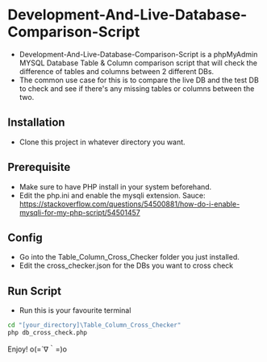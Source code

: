 # Development-And-Live-Database-Comparison-Script

- Development-And-Live-Database-Comparison-Script is a phpMyAdmin MYSQL Database Table & Column comparison script that will check the difference of tables and columns between 2 different DBs.
- The common use case for this is to compare the live DB and the test DB to check and see if there's any missing tables or columns between the two.

## Installation
- Clone this project in whatever directory you want.

## Prerequisite
- Make sure to have PHP install in your system beforehand.
- Edit the php.ini and enable the mysqli extension. Sauce: https://stackoverflow.com/questions/54500881/how-do-i-enable-mysqli-for-my-php-script/54501457

## Config
- Go into the Table_Column_Cross_Checker folder you just installed.
- Edit the cross_checker.json for the DBs you want to cross check

## Run Script
- Run this is your favourite terminal
```sh
cd "[your_directory]\Table_Column_Cross_Checker"
php db_cross_check.php
```

Enjoy! o(=´∇｀=)o
